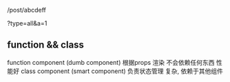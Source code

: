 
/post/abcdeff

?type=all&a=1

## function && class
function component (dumb component) 根据props 渲染 不会依赖任何东西   性能好
class component (smart component) 负责状态管理  复杂, 依赖于其他组件 